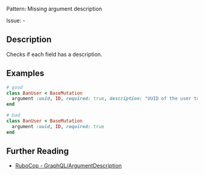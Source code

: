 Pattern: Missing argument description

Issue: -

## Description

Checks if each field has a description.

## Examples

```ruby
# good
class BanUser < BaseMutation
  argument :uuid, ID, required: true, description: "UUID of the user to ban"
end

# bad
class BanUser < BaseMutation
  argument :uuid, ID, required: true
end

```

## Further Reading

* [RuboCop - GraphQL/ArgumentDescription](https://github.com/DmitryTsepelev/rubocop-graphql/blob/master/lib/rubocop/cop/graphql/argument_description.rb)
